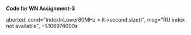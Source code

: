**Code for WN Assignment-3**

aborted. cond="indexInLower80MHz > it->second.size()", msg="RU index not available", +1.106974000s
